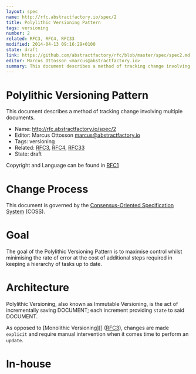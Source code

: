```yaml
---
layout: spec
name: http://rfc.abstractfactory.io/spec/2
title: Polylithic Versioning Pattern
tags: versioning
number: 2
related: RFC3, RFC4, RFC33
modified: 2014-04-13 09:16:29+0100
state: draft
link: https://github.com/abstractfactory/rfc/blob/master/spec/spec2.md
editor: Marcus Ottosson <marcus@abstractfactory.io>
summary: This document describes a method of tracking change involving multiple documents.
---
```


# Polylithic Versioning Pattern

This document describes a method of tracking change involving multiple documents.

* Name: http://rfc.abstractfactory.io/spec/2
* Editor: Marcus Ottosson <marcus@abstractfactory.io>
* Tags: versioning
* Related: [RFC3](http://rfc.abstractfactory.io/spec/3), [RFC4](http://rfc.abstractfactory.io/spec/4), [RFC33](http://rfc.abstractfactory.io/spec/33)
* State: draft

Copyright and Language can be found in [RFC1](http://rfc.abstractfactory.io/spec/1)

# Change Process

This document is governed by the [Consensus-Oriented Specification System](http://www.digistan.org/spec:1/COSS) (COSS).

# Goal

The goal of the Polylithic Versioning Pattern is to maximise control whilst minimising the rate of error at the cost of additional steps required in keeping a hierarchy of tasks up to date.

# Architecture

Polylithic Versioning, also known as Immutable Versioning, is the act of incrementally saving DOCUMENT; each increment providing `state` to said DOCUMENT.

As opposed to [Monolithic Versioning][] ([RFC3](http://rfc.abstractfactory.io/spec/3)), changes are made `explicit` and require manual intervention when it comes time to perform an `update`.

# In-house

[Consensus-Oriented Specification System (COSS)]: http://www.digistan.org/spec:1/COSS
[RFC 2119]: http://tools.ietf.org/html/rfc2119
[versioning]: http://en.wikipedia.org/wiki/Software_versioning